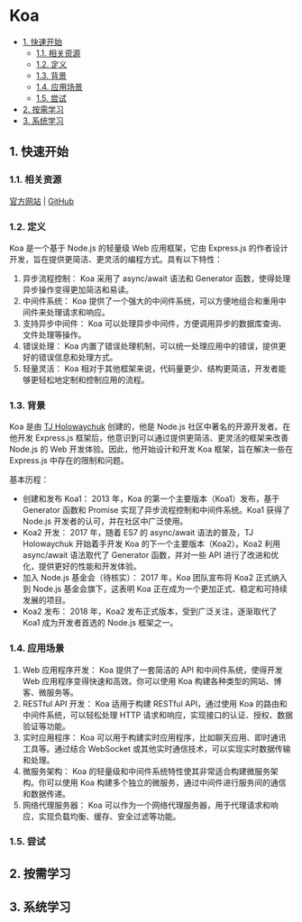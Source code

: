 # Koa<!-- omit in toc -->

- [1. 快速开始](#1-快速开始)
  - [1.1. 相关资源](#11-相关资源)
  - [1.2. 定义](#12-定义)
  - [1.3. 背景](#13-背景)
  - [1.4. 应用场景](#14-应用场景)
  - [1.5. 尝试](#15-尝试)
- [2. 按需学习](#2-按需学习)
- [3. 系统学习](#3-系统学习)

## 1. 快速开始

### 1.1. 相关资源

[官方网站](https://koajs.com) | [GitHub](https://github.com/koajs)

### 1.2. 定义

Koa 是一个基于 Node.js 的轻量级 Web 应用框架，它由 Express.js 的作者设计开发，旨在提供更简洁、更灵活的编程方式。具有以下特性：

1. 异步流程控制： Koa 采用了 async/await 语法和 Generator 函数，使得处理异步操作变得更加简洁和易读。
2. 中间件系统： Koa 提供了一个强大的中间件系统，可以方便地组合和重用中间件来处理请求和响应。
3. 支持异步中间件： Koa 可以处理异步中间件，方便调用异步的数据库查询、文件处理等操作。
4. 错误处理： Koa 内置了错误处理机制，可以统一处理应用中的错误，提供更好的错误信息和处理方式。
5. 轻量灵活： Koa 相对于其他框架来说，代码量更少、结构更简洁，开发者能够更轻松地定制和控制应用的流程。

### 1.3. 背景

Koa 是由 [TJ Holowaychuk](https://github.com/tj) 创建的，他是 Node.js 社区中著名的开源开发者。在他开发 Express.js 框架后，他意识到可以通过提供更简洁、更灵活的框架来改善 Node.js 的 Web 开发体验。因此，他开始设计和开发 Koa 框架，旨在解决一些在 Express.js 中存在的限制和问题。

基本历程：

- 创建和发布 Koa1： 2013 年，Koa 的第一个主要版本（Koa1）发布，基于 Generator 函数和 Promise 实现了异步流程控制和中间件系统。Koa1 获得了 Node.js 开发者的认可，并在社区中广泛使用。
- Koa2 开发： 2017 年，随着 ES7 的 async/await 语法的普及，TJ Holowaychuk 开始着手开发 Koa 的下一个主要版本（Koa2）。Koa2 利用 async/await 语法取代了 Generator 函数，并对一些 API 进行了改进和优化，提供更好的性能和开发体验。
- 加入 Node.js 基金会（待核实）： 2017 年，Koa 团队宣布将 Koa2 正式纳入到 Node.js 基金会旗下，这表明 Koa 正在成为一个更加正式、稳定和可持续发展的项目。
- Koa2 发布： 2018 年，Koa2 发布正式版本，受到广泛关注，逐渐取代了 Koa1 成为开发者首选的 Node.js 框架之一。

### 1.4. 应用场景

1. Web 应用程序开发： Koa 提供了一套简洁的 API 和中间件系统，使得开发 Web 应用程序变得快速和高效。你可以使用 Koa 构建各种类型的网站、博客、微服务等。
2. RESTful API 开发： Koa 适用于构建 RESTful API，通过使用 Koa 的路由和中间件系统，可以轻松处理 HTTP 请求和响应，实现接口的认证、授权、数据验证等功能。
3. 实时应用程序： Koa 可以用于构建实时应用程序，比如聊天应用、即时通讯工具等。通过结合 WebSocket 或其他实时通信技术，可以实现实时数据传输和处理。
4. 微服务架构： Koa 的轻量级和中间件系统特性使其非常适合构建微服务架构。你可以使用 Koa 构建多个独立的微服务，通过中间件进行服务间的通信和数据传递。
5. 网络代理服务器： Koa 可以作为一个网络代理服务器，用于代理请求和响应，实现负载均衡、缓存、安全过滤等功能。

### 1.5. 尝试

## 2. 按需学习

## 3. 系统学习
